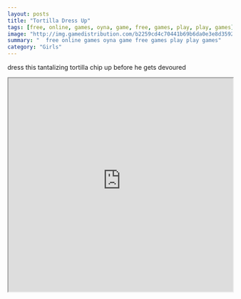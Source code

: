 ```yaml
---
layout: posts
title: "Tortilla Dress Up"
tags: [free, online, games, oyna, game, free, games, play, play, games]
image: "http://img.gamedistribution.com/b2259cd4c70441b69b6da0e3e8d35921.jpg"
summary: "  free online games oyna game free games play play games"
category: "Girls"
---
```


dress this tantalizing tortilla chip up before he gets devoured

<iframe width="100%" height="480px;" src="http://flash.gamedistribution.com?game=b2259cd4c70441b69b6da0e3e8d35921"></iframe>